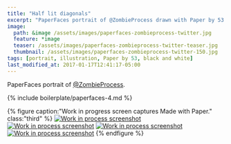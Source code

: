 ```yaml
---
title: "Half lit diagonals"
excerpt: "PaperFaces portrait of @ZombieProcess drawn with Paper by 53 on an iPad."
image: 
  path: &image /assets/images/paperfaces-zombieprocess-twitter.jpg 
  feature: *image
  teaser: /assets/images/paperfaces-zombieprocess-twitter-teaser.jpg
  thumbnail: /assets/images/paperfaces-zombieprocess-twitter-150.jpg
tags: [portrait, illustration, Paper by 53, black and white]
last_modified_at: 2017-01-17T12:41:17-05:00
---
```


PaperFaces portrait of [@ZombieProcess](https://twitter.com/zombieprocess).

{% include boilerplate/paperfaces-4.md %}

{% figure caption:"Work in progress screen captures Made with Paper." class:"third" %}
[![Work in process screenshot](/assets/images/paperfaces-zombieprocess-process-1-600.jpg)](/assets/images/paperfaces-zombieprocess-process-1-lg.jpg) [![Work in process screenshot](/assets/images/paperfaces-zombieprocess-process-2-600.jpg)](/assets/images/paperfaces-zombieprocess-process-2-lg.jpg) [![Work in process screenshot](/assets/images/paperfaces-zombieprocess-process-3-600.jpg)](/assets/images/paperfaces-zombieprocess-process-3-lg.jpg) [![Work in process screenshot](/assets/images/paperfaces-zombieprocess-process-4-600.jpg)](/assets/images/paperfaces-zombieprocess-process-4-lg.jpg)
{% endfigure %}
